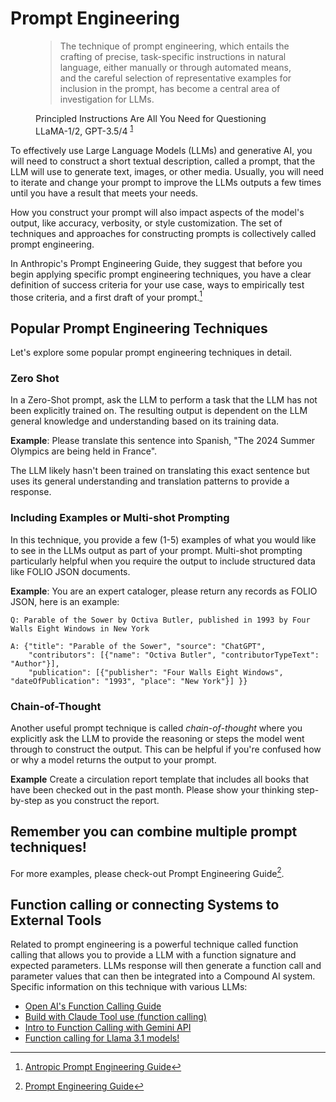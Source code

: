 # Prompt Engineering

<figure>
  <blockquote class="blockquote">
   The technique of prompt engineering, which entails the crafting of precise, 
   task-specific instructions in natural language, either manually or through 
   automated means, and the careful selection of representative examples for 
   inclusion in the prompt, has become a central area of investigation for LLMs.
  </blockquote>
  <figcaption class="blockquote-footer">
   Principled Instructions Are All You Need for Questioning LLaMA-1/2, GPT-3.5/4
   <sup id="fnref:PRINCIPLED"><a class="footnote-ref" href="#fn:PRINCIPLED">1</a></sup>
  </figcaption>
</figure>


To effectively use Large Language Models (LLMs) and generative AI, you will need to construct a short textual 
description, called a prompt, that the LLM will use to generate text, images, or 
other media. Usually, you will need to iterate and change your prompt to improve the LLMs
outputs a few times until you have a result that meets your needs. 

How you construct your prompt will also impact aspects of the model's output, like 
accuracy, verbosity, or style customization. The set of techniques and approaches for 
constructing prompts is collectively called prompt engineering. 

In Anthropic's Prompt Engineering Guide, they suggest that before you begin applying 
specific prompt engineering techniques, you have a clear definition of success criteria
for your use case, ways to empirically test those criteria, and a first draft of your 
prompt.[^ANTHROPIC]

## Popular Prompt Engineering Techniques
Let's explore some popular prompt engineering techniques in detail.

### Zero Shot
In a Zero-Shot prompt, ask the LLM to perform a task that the LLM has not been explicitly 
trained on. The resulting output is dependent on the LLM general knowledge and understanding 
based on its training data. 

**Example**: Please translate this sentence into Spanish, "The 2024 Summer Olympics are being
held in France".

The LLM likely hasn't been trained on translating this exact sentence but uses its general 
understanding and translation patterns to provide a response.  

### Including Examples or Multi-shot Prompting 
In this technique, you provide a few (1-5) examples of what you would like to see in the LLMs 
output as part of your prompt. Multi-shot prompting 
particularly helpful when you require the output to include structured data like FOLIO JSON 
documents. 

**Example**: You are an expert cataloger, please return any records as FOLIO JSON, here is an
example:

```
Q: Parable of the Sower by Octiva Butler, published in 1993 by Four Walls Eight Windows in New York 

A: {"title": "Parable of the Sower", "source": "ChatGPT", 
    "contributors": [{"name": "Octiva Butler", "contributorTypeText": "Author"}], 
    "publication": [{"publisher": "Four Walls Eight Windows", "dateOfPublication": "1993", "place": "New York"}] }}
```

### Chain-of-Thought
Another useful prompt technique is called *chain-of-thought* where you explicitly ask 
the LLM to provide the reasoning or steps the model went through to construct the output.
This can be helpful if you're confused how or why a model returns the output to your prompt.

**Example** Create a circulation report template that includes all books that have been checked
out in the past month. Please show your thinking step-by-step as you construct the report.

## Remember you can combine multiple prompt techniques! 
For more examples, please check-out Prompt Engineering Guide[^PROMPT_GUIDE].


## Function calling or connecting Systems to External Tools
Related to prompt engineering is a powerful technique called function calling that allows you to 
provide a LLM with a function signature and expected parameters. LLMs response will then 
generate a function call and parameter values that can then be integrated into a Compound AI
system. Specific information on this technique with various LLMs:

- [Open AI's Function Calling Guide](https://platform.openai.com/docs/guides/function-calling)
- [Build with Claude Tool use (function calling)](https://docs.anthropic.com/en/docs/build-with-claude/tool-use)
- [Intro to Function Calling with Gemini API](https://ai.google.dev/gemini-api/docs/function-calling)
- [Function calling for Llama 3.1 models!](https://community.sambanova.ai/t/function-calling-for-llama-3-1-models/225)

[^PRINCPLED]: [Principled Instructions Are All You Need for Questioning LLaMA-1/2, GPT-3.5/4](https://arxiv.org/abs/2312.16171)
[^ANTHROPIC]: [Antropic Prompt Engineering Guide](https://docs.anthropic.com/en/docs/build-with-claude/prompt-engineering/)
[^PROMPT_GUIDE]: [Prompt Engineering Guide](https://www.promptingguide.ai/)

